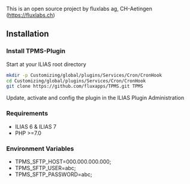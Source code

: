 This is an open source project by fluxlabs ag, CH-Aetingen (https://fluxlabs.ch)

## Installation

### Install TPMS-Plugin
Start at your ILIAS root directory
```bash
mkdir -p Customizing/global/plugins/Services/Cron/CronHook
cd Customizing/global/plugins/Services/Cron/CronHook
git clone https://github.com/fluxapps/TPMS.git TPMS
```
Update, activate and config the plugin in the ILIAS Plugin Administration

### Requirements
* ILIAS 6 & ILIAS 7
* PHP >=7.0

### Environment Variables
- TPMS_SFTP_HOST=000.000.000.000;
- TPMS_SFTP_USER=abc;
- TPMS_SFTP_PASSWORD=abc;